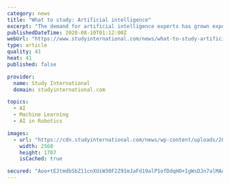 ```yaml
---
category: news
title: "What to study: Artificial intelligence"
excerpt: "The demand for artificial intelligence experts has grown exponentially, making it one of the key jobs in demand in the future workforces."
publishedDateTime: 2020-08-10T01:12:00Z
webUrl: "https://www.studyinternational.com/news/what-to-study-artificial-intelligence/"
type: article
quality: 41
heat: 41
published: false

provider:
  name: Study International
  domain: studyinternational.com

topics:
  - AI
  - Machine Learning
  - AI in Robotics

images:
  - url: "https://cdn.studyinternational.com/news/wp-content/uploads/2020/08/Stephanie-LECOCQ-POOL-AFP-scaled.jpg"
    width: 2560
    height: 1707
    isCached: true

secured: "Aoo+tEJtmdbSbZ11cnXUiW30F2Z91mJaFd19alP1ofDdqHO+IgWsDJn7alMAoBFwTEIZ67EteqvrgmJ6+eeTxUPKIORkP/I4uVI8JcBzcLADpSgbijO2Vlre12W1/sB/R2ItKgJiZ6N6suH44P+jvcwXOwZHQSzJ6+y0qA8xzVK3NteCLR+Ah9fk9l4mZR1xrZ5D+auHiwWytCwjtsFUfHXqNLlkugXjE+c4nVIPF6IqZr9qRRdl3RMwBJCq6ArGq96hUkz+ynpGhihqtXWHJXwnxlynlR6pZVZOAt7vX8cwMFpnKCZtxPVunYGZY4OuybilpHziM9CuTFbizu+iAQ==;e32LbSBDxzLziPuxwaMvDA=="
---
```


